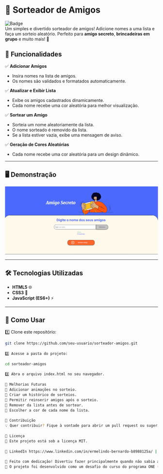 # 🎲 Sorteador de Amigos

![Badge](https://img.shields.io/badge/Projeto-Sorteador%20de%20Amigos-blue?style=for-the-badge)  
Um simples e divertido sorteador de amigos! Adicione nomes a uma lista e faça um sorteio aleatório. Perfeito para **amigo secreto**, **brincadeiras em grupo** e muito mais! 🎉  

## 🚀 Funcionalidades

✅ **Adicionar Amigos**  
- Insira nomes na lista de amigos.  
- Os nomes são validados e formatados automaticamente.  

✅ **Atualizar e Exibir Lista**  
- Exibe os amigos cadastrados dinamicamente.  
- Cada nome recebe uma cor aleatória para melhor visualização.  

✅ **Sortear um Amigo**  
- Sorteia um nome aleatoriamente da lista.  
- O nome sorteado é removido da lista.  
- Se a lista estiver vazia, exibe uma mensagem de aviso.  

✅ **Geração de Cores Aleatórias**  
- Cada nome recebe uma cor aleatória para um design dinâmico.  

---

## 🖥️ Demonstração  
<img src="/assets/Capture.PNG" width="600"/>    

---

## 🛠️ Tecnologias Utilizadas

- **HTML5** 🌐
- **CSS3** 🎨
- **JavaScript (ES6+)** ⚡  

---

## 📌 Como Usar

1️⃣ Clone este repositório:
```bash
git clone https://github.com/seu-usuario/sorteador-amigos.git

2️⃣ Acesse a pasta do projeto:

cd sorteador-amigos

3️⃣ Abra o arquivo index.html no seu navegador.

🎯 Melhorias Futuras
🔹 Adicionar animações no sorteio.
🔹 Criar um histórico de sorteios.
🔹 Permitir reinserir amigos após o sorteio.
🔹 Remover da lista antes de sortear.
🔹 Escolher a cor de cada nome da lista.

🤝 Contribuição
💡 Quer contribuir? Fique à vontade para abrir um pull request ou sugerir melhorias!

📜 Licença
📌 Este projeto está sob a licença MIT.

🔗 LinkedIn https://www.linkedin.com/in/ermelindo-bernardo-b8988125a/ | 📧 Contato: bernardotooroffice@icloud.com

💙 Feito com dedicação! Divertiu fazer principalmente quando não sabia aonde esta o erro ou o que devo fazer!🚀
🔹 O projeto foi desenvolvido como um desafio do curso do programa ONE (Oracle Next Education) em parceria com a Alura.